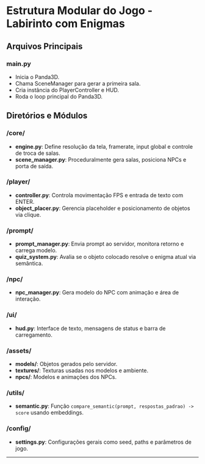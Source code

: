 
# Estrutura Modular do Jogo - Labirinto com Enigmas

## Arquivos Principais

### main.py
- Inicia o Panda3D.
- Chama SceneManager para gerar a primeira sala.
- Cria instância do PlayerController e HUD.
- Roda o loop principal do Panda3D.

## Diretórios e Módulos

### /core/
- **engine.py**: Define resolução da tela, framerate, input global e controle de troca de salas.
- **scene_manager.py**: Proceduralmente gera salas, posiciona NPCs e porta de saída.

### /player/
- **controller.py**: Controla movimentação FPS e entrada de texto com ENTER.
- **object_placer.py**: Gerencia placeholder e posicionamento de objetos via clique.

### /prompt/
- **prompt_manager.py**: Envia prompt ao servidor, monitora retorno e carrega modelo.
- **quiz_system.py**: Avalia se o objeto colocado resolve o enigma atual via semântica.

### /npc/
- **npc_manager.py**: Gera modelo do NPC com animação e área de interação.

### /ui/
- **hud.py**: Interface de texto, mensagens de status e barra de carregamento.

### /assets/
- **models/**: Objetos gerados pelo servidor.
- **textures/**: Texturas usadas nos modelos e ambiente.
- **npcs/**: Modelos e animações dos NPCs.

### /utils/
- **semantic.py**: Função `compare_semantic(prompt, respostas_padrao) -> score` usando embeddings.

### /config/
- **settings.py**: Configurações gerais como seed, paths e parâmetros de jogo.

---
